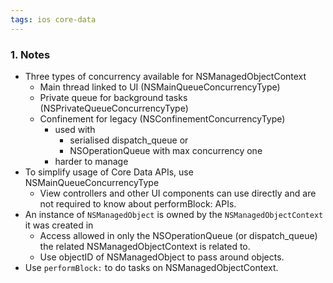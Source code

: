```yaml
---
tags: ios core-data
---
```


### 1. Notes

* Three types of concurrency available for NSManagedObjectContext
  - Main thread linked to UI (NSMainQueueConcurrencyType)
  - Private queue for background tasks (NSPrivateQueueConcurrencyType)
  - Confinement for legacy (NSConfinementConcurrencyType)
    - used with
      - serialised dispatch_queue or
      - NSOperationQueue with max concurrency one
    - harder to manage
* To simplify usage of Core Data APIs, use NSMainQueueConcurrencyType
  - View controllers and other UI components can use directly and are not required to know about performBlock: APIs.
* An instance of `NSManagedObject` is owned by the `NSManagedObjectContext` it was created in
  - Access allowed in only the NSOperationQueue (or dispatch_queue) the related NSManagedObjectContext is related to.
  - Use objectID of NSManagedObject to pass around objects.
* Use `performBlock:` to do tasks on NSManagedObjectContext.
